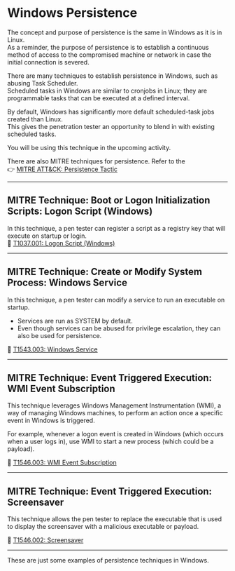# Windows Persistence

The concept and purpose of persistence is the same in Windows as it is in Linux.  
As a reminder, the purpose of persistence is to establish a continuous method of access to the compromised machine or network in case the initial connection is severed.

There are many techniques to establish persistence in Windows, such as abusing Task Scheduler.  
Scheduled tasks in Windows are similar to cronjobs in Linux; they are programmable tasks that can be executed at a defined interval.

By default, Windows has significantly more default scheduled-task jobs created than Linux.  
This gives the penetration tester an opportunity to blend in with existing scheduled tasks.

You will be using this technique in the upcoming activity.

There are also MITRE techniques for persistence. Refer to the  
👉 [MITRE ATT&CK: Persistence Tactic](https://attack.mitre.org/tactics/TA0003/)

---

## MITRE Technique: Boot or Logon Initialization Scripts: Logon Script (Windows)

In this technique, a pen tester can register a script as a registry key that will execute on startup or login.  
🔗 [T1037.001: Logon Script (Windows)](https://attack.mitre.org/techniques/T1037/001/)

---

## MITRE Technique: Create or Modify System Process: Windows Service

In this technique, a pen tester can modify a service to run an executable on startup.  
- Services are run as SYSTEM by default.  
- Even though services can be abused for privilege escalation, they can also be used for persistence.  

🔗 [T1543.003: Windows Service](https://attack.mitre.org/techniques/T1543/003/)

---

## MITRE Technique: Event Triggered Execution: WMI Event Subscription

This technique leverages Windows Management Instrumentation (WMI), a way of managing Windows machines, to perform an action once a specific event in Windows is triggered.

For example, whenever a logon event is created in Windows (which occurs when a user logs in), use WMI to start a new process (which could be a payload).

🔗 [T1546.003: WMI Event Subscription](https://attack.mitre.org/techniques/T1546/003/)

---

## MITRE Technique: Event Triggered Execution: Screensaver

This technique allows the pen tester to replace the executable that is used to display the screensaver with a malicious executable or payload.

🔗 [T1546.002: Screensaver](https://attack.mitre.org/techniques/T1546/002/)

---

These are just some examples of persistence techniques in Windows.
